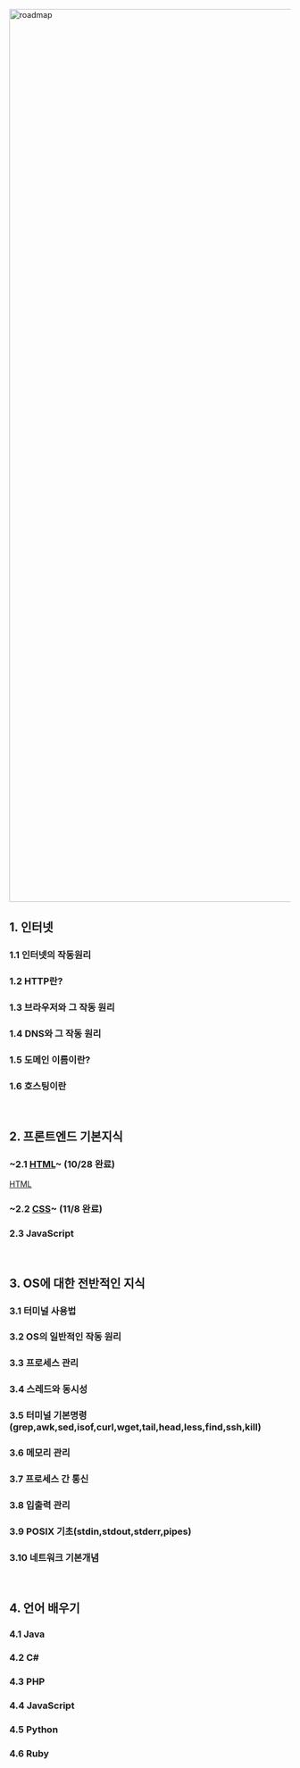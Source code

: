 <img src="https://blog.kakaocdn.net/dn/bq03dY/btrnCzNDlUE/EQPcSTH1TGR50KCBsnC5K1/img.png" width="800px" height="1600px" title="roadmap" alt="roadmap"></img><br/>
## 1. 인터넷
### 1.1 인터넷의 작동원리
### 1.2 HTTP란?
### 1.3 브라우저와 그 작동 원리
### 1.4 DNS와 그 작동 원리
### 1.5 도메인 이름이란?
### 1.6 호스팅이란
<br>

## 2. 프론트엔드 기본지식
### ~2.1 <a href="https://github.com/onbasement/Chapter-2/blob/main/HTML.md" target="_blank">HTML</a>~ (10/28 완료)
[HTML]
### ~2.2 <a href="https://github.com/onbasement/Chapter-2/blob/main/css.md" target="_blank">CSS</a>~ (11/8 완료)  
### 2.3 JavaScript
<br>

## 3. OS에 대한 전반적인 지식
### 3.1 터미널 사용법
### 3.2 OS의 일반적인 작동 원리
### 3.3 프로세스 관리
### 3.4 스레드와 동시성
### 3.5 터미널 기본명령(grep,awk,sed,isof,curl,wget,tail,head,less,find,ssh,kill)
### 3.6 메모리 관리
### 3.7 프로세스 간 통신
### 3.8 입출력 관리
### 3.9 POSIX 기초(stdin,stdout,stderr,pipes)
### 3.10 네트워크 기본개념
<br>

## 4. 언어 배우기
### 4.1 Java
### 4.2 C#
### 4.3 PHP
### 4.4 JavaScript
### 4.5 Python
### 4.6 Ruby

[HTML]: https://github.com/onbasement/Chapter-2/blob/main/HTML.md
